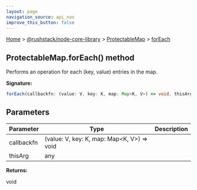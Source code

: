 ```yaml
---
layout: page
navigation_source: api_nav
improve_this_button: false
---
```



[Home](./index.md) &gt; [@rushstack/node-core-library](./node-core-library.md) &gt; [ProtectableMap](./node-core-library.protectablemap.md) &gt; [forEach](./node-core-library.protectablemap.foreach.md)

## ProtectableMap.forEach() method

Performs an operation for each (key, value) entries in the map.

<b>Signature:</b>

```typescript
forEach(callbackfn: (value: V, key: K, map: Map<K, V>) => void, thisArg?: any): void;
```

## Parameters

|  Parameter | Type | Description |
|  --- | --- | --- |
|  callbackfn | (value: V, key: K, map: Map&lt;K, V&gt;) =&gt; void |  |
|  thisArg | any |  |

<b>Returns:</b>

void
